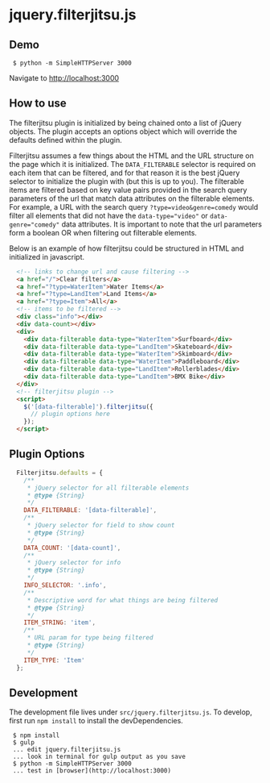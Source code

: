 # jquery.filterjitsu.js

## Demo
```shell
 $ python -m SimpleHTTPServer 3000
```
Navigate to [http://localhost:3000](http://localhost:3000)

## How to use
The filterjitsu plugin is initialized by being chained onto a list of jQuery objects. The plugin
accepts an options object which will override the defaults defined within the plugin.

Filterjitsu assumes a few things about the HTML and the URL structure on the page which it is
initialized. The `DATA_FILTERABLE` selector is required on each item that can be filtered, and for
that reason it is the best jQuery selector to initialize the plugin with (but this is up to you).
The filterable items are filtered based on key value pairs provided in the search query parameters of
the url that match data attributes on the filterable elements. For example, a URL with the search
query `?type=video&genre=comedy` would filter all elements that did not have the `data-type="video"`
or `data-genre="comedy"` data attributes. It is important to note that the url parameters form a
boolean OR when filtering out filterable elements.

Below is an example of how filterjitsu could be structured in HTML and initialized in javascript.
```html
  <!-- links to change url and cause filtering -->
  <a href="/">Clear filters</a>
  <a href="?type=WaterItem">Water Items</a>
  <a href="?type=LandItem">Land Items</a>
  <a href="?type=Item">All</a>
  <!-- items to be filtered -->
  <div class="info"></div>
  <div data-count></div>
  <div>
    <div data-filterable data-type="WaterItem">Surfboard</div>
    <div data-filterable data-type="LandItem">Skateboard</div>
    <div data-filterable data-type="WaterItem">Skimboard</div>
    <div data-filterable data-type="WaterItem">Paddleboard</div>
    <div data-filterable data-type="LandItem">Rollerblades</div>
    <div data-filterable data-type="LandItem">BMX Bike</div>
  </div>
  <!-- filterjitsu plugin -->
  <script>
    $('[data-filterable]').filterjitsu({
      // plugin options here
    });
  </script>
```

## Plugin Options
```js
  Filterjitsu.defaults = {
    /**
     * jQuery selector for all filterable elements
     * @type {String}
     */
    DATA_FILTERABLE: '[data-filterable]',
    /**
     * jQuery selector for field to show count
     * @type {String}
     */
    DATA_COUNT: '[data-count]',
    /**
     * jQuery selector for info
     * @type {String}
     */
    INFO_SELECTOR: '.info',
    /**
     * Descriptive word for what things are being filtered
     * @type {String}
     */
    ITEM_STRING: 'item',
    /**
     * URL param for type being filtered
     * @type {String}
     */
    ITEM_TYPE: 'Item'
  };
```

## Development
The development file lives under `src/jquery.filterjitsu.js`. To develop, first run `npm install` to
install the devDependencies.
```shell
 $ npm install
 $ gulp
 ... edit jquery.filterjitsu.js
 ... look in terminal for gulp output as you save
 $ python -m SimpleHTTPServer 3000
 ... test in [browser](http://localhost:3000)
```
